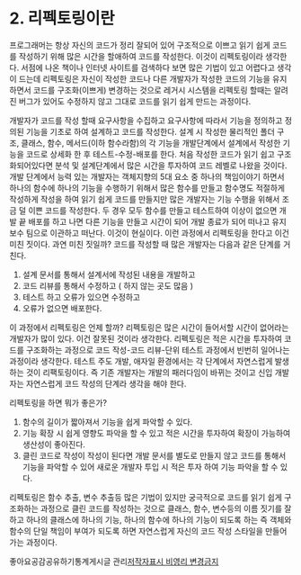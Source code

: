 # 2. 리펙토링이란

프로그래머는 항상 자신의 코드가 정리 잘되어 있어 구조적으로 이쁘고 읽기 쉽게 코드를 작성하기 위해 많은 시간을 할애하여 코드를 작성한다. 이것이 리펙토링이라 생각한다. 서점에 나온 책이나 인터넷 사이트를 검색하다 보면 많은 기법이 있고 어렵다고 생각이 드는데 리펙토링은 자신이 작성한 코드나 다른 개발자가 작성한 코드의 기능을 유지하면서 코드를 구조화(이쁘게) 변경하는 것으로 레거시 시스템을 리펙토링 할때는 알려진 버그가 있어도 수정하지 않고 그대로 코드를 읽기 쉽게 만드는 과정이다.

개발자가 코드를 작성 할때 요구사항을 수집하고 요구사항에 따라서 기능을 정의하고 정의된 기능을 기초로 하여 설계하고 코드를 작성한다. 설계 시 작성한 물리적인 폴더 구조, 클래스, 함수, 메서드(이하 함수라함)의 각 기능을 개발단계에서 설계에서 작성한 기능을 코드로 상세화 한 후 테스트-수정-배포를 한다. 처음 작성한 코드가 읽기 쉽고 구조화되어있다면 분석 및 설계단계에서 많은 시간을 투자하여 코드 레벨로 나왔을 것이다. 개발 단계에서 능력 있는 개발자는 객체지향의 5대 요소 중 하나의 책임이야기 하면서 하나의 함수에 하나의 기능을 수행하기 위해서 많은 함수를 만들고 함수명도 적절하게 작성하게 작성을 하여 읽기 쉽게 코드를 만들지만 많은 개발자는 기능 수행을 위해서 조금 덜 이쁜 코드를 작성한다. 두 경우 모두 함수를 만들고 테스트하여 이상이 없으면 개발 끝 배포를 하고 나면 다른 기능을 만들고 시간이 되어 개발 종료가 되어 떠나고 유지보수 팀으로 이관하고 떠난다. 이것이 현실이다. 이런 과정에서 리펙토링을 한다고 이건 미친 짓이다. 과연 미친 짓일까? 코드를 작성할 때 많은 개발자는 다음과 같은 단계를 거친다.

1. 설계 문서를 통해서 설계서에 작성된 내용을 개발하고
2. 코드 리뷰를 통해서 수정하고 ( 하지 않는 곳도 많음 )
3. 테스트 하고 오류가 있으면 수정하고
4. 오류가 없으면 배포한다.

이 과정에서 리펙토링은 언제 할까? 리펙토링은 많은 시간이 들어서할 시간이 없어라는 개발자가 많이 있다. 이건 잘못된 것이라 생각한다. 리펙토링은 적은 시간을 투자하여 코드를 구조화하는 과정으로 코드 작성-코드 리뷰-단위  테스트 과정에서 빈번히 일어나는 과정이라 생각한다. 테스트 주도 개발, 애자일 환경에서는 각 단계에서 자연스럽게 발생하는 것이 리팩토링이다. 즉 기존 개발자는 개발의 패러다임이 바뀌는 것이고 신입 개발자는 자연스럽게 코드 작성의 단계라 생각을 해야 한다.

리펙토링을 하면 뭐가 좋은가?

1. 함수의 길이가 짧아져서 기능을 쉽게 파악할 수 있다.
2. 기능 확장 시 쉽게 영향도 파악을 할 수 있고 적은 시간을 투자하여 확장이 가능하여 생산성이 좋아진다.
3. 클린 코드로 작성이 작성이 된다면 개발 문서를 별도로 만들지 않고 코드를 통해서 기능을 파악할 수 있어 새로운 개발자 투입 시 적은 투자 하여 기능 파악을 할 수 있다.

리펙토링은 함수 추출, 변수 추출등 많은 기법이 있지만 궁극적으로 코드를 읽기 쉽게 구조화하는 과정으로 클린 코드를 작성하는 것으로 클래스, 함수, 변수등의 이름 짓기를 잘하고 하나의  클래스에 하나의 기능, 하나의 함수에 하나의 기능이 되도록 하는 즉 객체와 함수의 단일 책임이 부여가 되도록 하면 자연스럽게 자신의 코드 작성 스타일을 만들어 가는 과정이다.

좋아요공감공유하기통계게시글 관리[저작자표시 비영리 변경금지](https://creativecommons.org/licenses/by-nc-nd/4.0/deed.ko)
